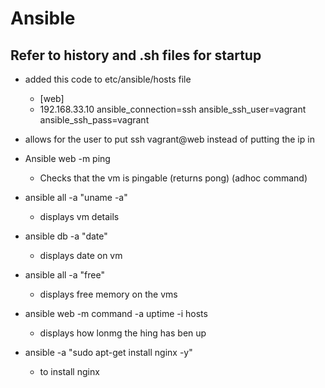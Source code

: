 # Ansible
## Refer to history and .sh files for startup

- added this code to etc/ansible/hosts file
  - [web]
  - 192.168.33.10 ansible_connection=ssh ansible_ssh_user=vagrant ansible_ssh_pass=vagrant
- allows for the user to put ssh vagrant@web instead of putting the ip in

- Ansible web -m ping
  - Checks that the vm is pingable (returns pong) (adhoc command)
- ansible all -a "uname -a" 
  - displays vm details
- ansible db -a "date" 
  - displays date on vm
- ansible all -a "free"    
  - displays free memory on the vms
- ansible web -m command -a uptime -i hosts 
  - displays how lonmg the hing has ben up
- ansible -a "sudo apt-get install nginx -y"
  - to install nginx

